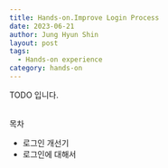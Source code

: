 ```yaml
---
title: Hands-on.Improve Login Process
date: 2023-06-21
author: Jung Hyun Shin
layout: post
tags:
  - Hands-on experience
category: hands-on
---
```


<div class="highlight"> TODO 입니다. </div>

<br>

목차
- 로그인 개선기
- 로그인에 대해서